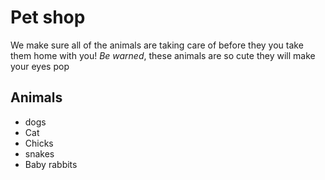 # Pet shop

We make sure all of the animals are taking care of before they you take them home with you! _Be warned_, these animals are so cute they will make your eyes pop 

## Animals

* dogs
* Cat
* Chicks
* snakes
* Baby rabbits



